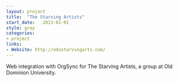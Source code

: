 ```yaml
---
layout: project
title:  "The Starving Artists"
start_date:   2013-01-01
style: grey
categories:
- project
links:
- Website: http://odustarvingarts.com/
---
```


Web integration with OrgSync for The Starving Artists, a group at Old Dominion University.
